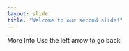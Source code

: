 ```yaml
---
layout: slide
title: "Welcome to our second slide!"
---
```

More Info
Use the left arrow to go back!
